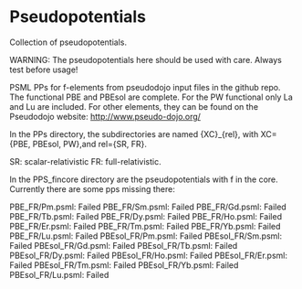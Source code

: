 # Pseudopotentials
Collection of pseudopotentials.

WARNING: The pseudopotentials here should be used with care. Always test before usage!


PSML PPs for f-elements from pseudodojo input files in the github repo. The functional PBE and PBEsol are complete. For the PW functional only La and Lu are included. 
For other elements, they can be found on the Pseudodojo website:
http://www.pseudo-dojo.org/

In the PPs directory, the subdirectories are named {XC}_{rel}, with XC={PBE, PBEsol, PW},and rel={SR, FR}. 

SR: scalar-relativistic
FR: full-relativistic.



In the PPS_fincore directory are the pseudopotentials with f in the core.
Currently there are some pps missing there:

PBE_FR/Pm.psml: Failed
PBE_FR/Sm.psml: Failed
PBE_FR/Gd.psml: Failed
PBE_FR/Tb.psml: Failed
PBE_FR/Dy.psml: Failed
PBE_FR/Ho.psml: Failed
PBE_FR/Er.psml: Failed
PBE_FR/Tm.psml: Failed
PBE_FR/Yb.psml: Failed
PBE_FR/Lu.psml: Failed
PBEsol_FR/Pm.psml: Failed
PBEsol_FR/Sm.psml: Failed
PBEsol_FR/Gd.psml: Failed
PBEsol_FR/Tb.psml: Failed
PBEsol_FR/Dy.psml: Failed
PBEsol_FR/Ho.psml: Failed
PBEsol_FR/Er.psml: Failed
PBEsol_FR/Tm.psml: Failed
PBEsol_FR/Yb.psml: Failed
PBEsol_FR/Lu.psml: Failed
